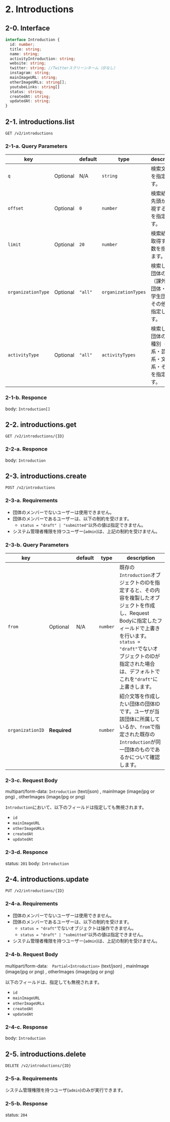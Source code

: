 # 2. Introductions

## 2-0. Interface

```typescript
interface Introduction {
  id: number;
  title: string;
  name: string;
  activityIntroduction: string;
  website: string; 
  twitter: string; //Twitterスクリーンネーム（＠なし）
  instagram: string;
  mainImageURL: string;
  otherImageURLs: string[];
  youtubeLinks: string[]
  status: string;
  createdAt: string; 
  updatedAt: string;
}
```
## 2-1. introductions.list
`GET /v2/introductions`
### 2-1-a. Query Parameters

| key | | default | type | description |
|---|---|---|---|---|
| `q` | Optional | N/A | `string` | 検索文字列を指定します。 |
| `offset` | Optional | `0` | `number` | 検索結果の先頭から無視する件数を指定します。 |
| `limit` | Optional | `20` | `number` | 検索結果を取得する件数を指定します。 |
| `organizationType` | Optional | `"all"` | `organizationTypes` | 検索したい団体の種別（課外活動団体・一般学生団体・その他）を指定します。
| `activityType` | Optional | `"all"` | `activityTypes` | 検索したい団体の活動種別（体育系・芸術系・文化系・その他）を指定します。

### 2-1-b. Responce
body: `Introduction[]`

## 2-2. introductions.get
`GET /v2/introductions/{ID}`

### 2-2-a. Responce
body: `Introduction`

## 2-3. introductions.create

`POST /v2/introductions`

### 2-3-a. Requirements

* 団体のメンバーでないユーザーは使用できません。
* 団体のメンバーであるユーザーは、以下の制約を受けます。
    * `status = "draft" | "submitted"`以外の値は指定できません。
* システム管理者権限を持つユーザー(`admin`)は、上記の制約を受けません。

### 2-3-b. Query Parameters

| key |  | default | type | description |
|---|---|---|---|---|
| `from` | Optional | N/A | `number` | 既存の`Introduction`オブジェクトのIDを指定すると、その内容を複製したオブジェクトを作成し、Request Bodyに指定したフィールドで上書きを行います。`status = "draft"`でないオブジェクトのIDが指定された場合は、デフォルトでこれを`"draft"`に上書きします。 |
| `organizationID` | **Required** |  | `number` | 紹介文等を作成したい団体の団体IDです。ユーザが当該団体に所属しているか、`from`で指定された既存の`Introduction`が同一団体のものであるかについて確認します。

### 2-3-c. Request Body
multipart/form-data: `Introduction` (text/json) , mainImage (image/jpg or png) , otherImages (image/jpg or png)

`Introduction`において、以下のフィールドは指定しても無視されます。

* `id`
* `mainImageURL`
* `otherImageURLs`
* `createdAt`
* `updatedAt`

### 2-3-d. Responce
status: `201`
body: `Introduction`

## 2-4. introductions.update

`PUT /v2/introductions/{ID}`

### 2-4-a. Requirements

* 団体のメンバーでないユーザーは使用できません。
* 団体のメンバーであるユーザーは、以下の制約を受けます。
    * `status = "draft"`でないオブジェクトは操作できません。
    * `status = "draft" | "submitted"`以外の値は指定できません。
* システム管理者権限を持つユーザー(`admin`)は、上記の制約を受けません。

### 2-4-b. Request Body

multipart/form-data:　`Partial<Introduction>` (text/json) , mainImage (image/jpg or png) , otherImages (image/jpg or png)

以下のフィールドは、指定しても無視されます。

* `id` 
* `mainImageURL`
* `otherImageURLs`
* `createdAt`
* `updatedAt`

### 2-4-c. Response

body: `Introduction`

## 2-5. introductions.delete

`DELETE /v2/introductions/{ID}`

### 2-5-a. Requirements

システム管理権限を持つユーザ(`admin`)のみが実行できます。

### 2-5-b. Response

status: `204`
